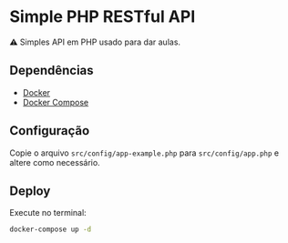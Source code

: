 # Simple PHP RESTful API
:warning: Simples API em PHP usado para dar aulas.

## Dependências

- [Docker](https://www.docker.com/)
- [Docker Compose](https://docs.docker.com/compose/)

## Configuração
Copie o arquivo `src/config/app-example.php` para `src/config/app.php` e altere como necessário.

## Deploy
Execute no terminal:
```bash
docker-compose up -d
```